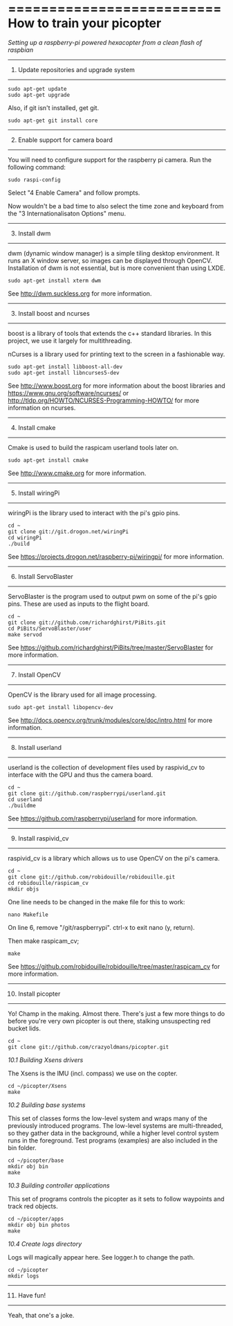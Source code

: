 ==========================
How to train your picopter
==========================

*Setting up a raspberry-pi powered hexacopter from a clean flash of raspbian*


---------------------------------------------
1.  Update repositories and upgrade system
---------------------------------------------

    sudo apt-get update
    sudo apt-get upgrade
    

Also, if git isn't installed, get git.

    sudo apt-get git install core


---------------------------------------------
2.  Enable support for camera board
---------------------------------------------

You will need to configure support for the raspberry pi camera.  Run the following command:

    sudo raspi-config

Select "4 Enable Camera" and follow prompts.

Now wouldn't be a bad time to also select the time zone and keyboard from the "3 Internationalisaton Options" menu.


---------------------------------------------
3.  Install dwm
---------------------------------------------

dwm (dynamic window manager) is a simple tiling desktop environment.  It runs an X window server, so images can be displayed through OpenCV.  Installation of dwm is not essential, but is more convenient than using LXDE.

    sudo apt-get install xterm dwm

See http://dwm.suckless.org for more information.


---------------------------------------------
3.  Install boost and ncurses
---------------------------------------------

boost is a library of tools that extends the c++ standard libraries.  In this project, we use it  largely for multithreading.

nCurses is a library used for printing text to the screen in a fashionable way.


    sudo apt-get install libboost-all-dev
    sudo apt-get install libncurses5-dev

See http://www.boost.org for more information about the boost libraries and https://www.gnu.org/software/ncurses/ or http://tldp.org/HOWTO/NCURSES-Programming-HOWTO/ for more information on ncurses.


---------------------------------------------
4.  Install cmake
---------------------------------------------

Cmake is used to build the raspicam userland tools later on.

    sudo apt-get install cmake

See http://www.cmake.org for more information.


---------------------------------------------
5.  Install wiringPi
---------------------------------------------

wiringPi is the library used to interact with the pi's gpio pins.

    cd ~
    git clone git://git.drogon.net/wiringPi
    cd wiringPi
    ./build

See https://projects.drogon.net/raspberry-pi/wiringpi/ for more information.


---------------------------------------------
6.  Install ServoBlaster
---------------------------------------------

ServoBlaster is the program used to output pwm on some of the pi's gpio pins.  These are used as inputs to the flight board.

    cd ~
    git clone git://github.com/richardghirst/PiBits.git
    cd PiBits/ServoBlaster/user
    make servod

See https://github.com/richardghirst/PiBits/tree/master/ServoBlaster for more information.


---------------------------------------------
7.  Install OpenCV
---------------------------------------------

OpenCV is the library used for all image processing.

    sudo apt-get install libopencv-dev

See http://docs.opencv.org/trunk/modules/core/doc/intro.html for more information.


---------------------------------------------
8.  Install userland
---------------------------------------------

userland is the collection of development files used by raspivid_cv to interface with the GPU and thus the camera board.

    cd ~
    git clone git://github.com/raspberrypi/userland.git
    cd userland
    ./buildme

See https://github.com/raspberrypi/userland for more information.


---------------------------------------------
9.  Install raspivid_cv
---------------------------------------------

raspivid_cv is a library which allows us to use OpenCV on the pi's camera.

    cd ~
    git clone git://github.com/robidouille/robidouille.git
    cd robidouille/raspicam_cv
    mkdir objs

One line needs to be changed in the make file for this to work:

    nano Makefile

On line 6, remove "/git/raspberrypi".  ctrl-x to exit nano (y, return).

Then make raspicam_cv;

    make


See https://github.com/robidouille/robidouille/tree/master/raspicam_cv for more information.


---------------------------------------------
10.  Install picopter
---------------------------------------------
Yo! Champ in the making.  Almost there.  There's just a few more things to do before you're very own picopter is out there, stalking unsuspecting red bucket lids.

    cd ~
    git clone git://github.com/crazyoldmans/picopter.git


*10.1   Building Xsens drivers*

The Xsens is the IMU (incl. compass) we use on the copter.

    cd ~/picopter/Xsens
    make


*10.2   Building base systems*

This set of classes forms the low-level system and wraps many of the previously introduced programs.  The low-level systems are multi-threaded, so they gather data in the background, while a higher level control system runs in the foreground.  Test programs (examples) are also included in the bin folder.

    cd ~/picopter/base
    mkdir obj bin
    make


*10.3   Building controller applications*

This set of programs controls the picopter as it sets to follow waypoints and track red objects.

    cd ~/picopter/apps
    mkdir obj bin photos
    make
    

*10.4   Create logs directory*

Logs will magically appear here.  See logger.h to change the path.

    cd ~/picopter
    mkdir logs
    
    
---------------------------------------------
11.  Have fun!
---------------------------------------------

Yeah, that one's a joke.


